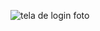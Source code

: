 ![tela de login foto](https://github.com/piettrocode/Tela-de-Login-HTML-e-CSS/assets/156702652/b3bd7cb2-f027-4a30-a1ec-9835db14cfb8)
